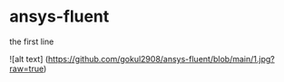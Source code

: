 # ansys-fluent
the first line

![alt text] (https://github.com/gokul2908/ansys-fluent/blob/main/1.jpg?raw=true)
